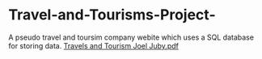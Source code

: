 # Travel-and-Tourisms-Project-
A pseudo travel and toursim company webite which uses a SQL database for storing data.
[Travels and Tourism Joel Juby.pdf](https://github.com/user-attachments/files/16885102/Travels.and.Tourism.Joel.Juby.pdf)
